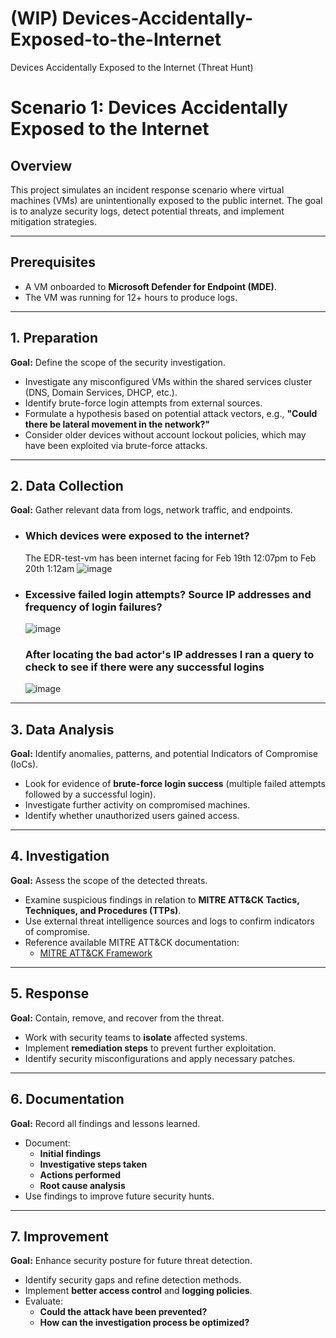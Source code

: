 # (WIP) Devices-Accidentally-Exposed-to-the-Internet
Devices Accidentally Exposed to the Internet (Threat Hunt)


# Scenario 1: Devices Accidentally Exposed to the Internet

## Overview
This project simulates an incident response scenario where virtual machines (VMs) are unintentionally exposed to the public internet. The goal is to analyze security logs, detect potential threats, and implement mitigation strategies.

---

## Prerequisites
- A VM onboarded to **Microsoft Defender for Endpoint (MDE)**.
- The VM was running for 12+ hours to produce logs.

---

## 1. Preparation
**Goal:** Define the scope of the security investigation.

- Investigate any misconfigured VMs within the shared services cluster (DNS, Domain Services, DHCP, etc.).
- Identify brute-force login attempts from external sources.
- Formulate a hypothesis based on potential attack vectors, e.g., **"Could there be lateral movement in the network?"**
- Consider older devices without account lockout policies, which may have been exploited via brute-force attacks.

---

## 2. Data Collection
**Goal:** Gather relevant data from logs, network traffic, and endpoints.
  - ### Which devices were exposed to the internet?
    The EDR-test-vm has been internet facing for Feb 19th 12:07pm to Feb 20th 1:12am
 ![image](https://github.com/user-attachments/assets/087cd60b-3257-4767-8f55-5d356f5f7d57)

    
  - ### Excessive failed login attempts? Source IP addresses and frequency of login failures?
      ![image](https://github.com/user-attachments/assets/c59d825a-ef3d-4a89-b900-db30c237d57d)

    ### After locating the bad actor's IP addresses I ran a query to check to see if there were any successful logins
    ![image](https://github.com/user-attachments/assets/18b6fb9f-dba1-4de6-88fe-0e9f10315bdf)





---

## 3. Data Analysis
**Goal:** Identify anomalies, patterns, and potential Indicators of Compromise (IoCs).

- Look for evidence of **brute-force login success** (multiple failed attempts followed by a successful login).
- Investigate further activity on compromised machines.
- Identify whether unauthorized users gained access.

---

## 4. Investigation
**Goal:** Assess the scope of the detected threats.

- Examine suspicious findings in relation to **MITRE ATT&CK Tactics, Techniques, and Procedures (TTPs)**.
- Use external threat intelligence sources and logs to confirm indicators of compromise.
- Reference available MITRE ATT&CK documentation:
  - [MITRE ATT&CK Framework](https://attack.mitre.org/)

---

## 5. Response
**Goal:** Contain, remove, and recover from the threat.

- Work with security teams to **isolate** affected systems.
- Implement **remediation steps** to prevent further exploitation.
- Identify security misconfigurations and apply necessary patches.

---

## 6. Documentation
**Goal:** Record all findings and lessons learned.

- Document:
  - **Initial findings**
  - **Investigative steps taken**
  - **Actions performed**
  - **Root cause analysis**
- Use findings to improve future security hunts.

---

## 7. Improvement
**Goal:** Enhance security posture for future threat detection.

- Identify security gaps and refine detection methods.
- Implement **better access control** and **logging policies**.
- Evaluate:
  - **Could the attack have been prevented?**
  - **How can the investigation process be optimized?**

